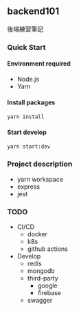 ## backend101
後端練習筆記


### Quick Start

#### Environment required

- Node.js
- Yarn

#### Install packages

`yarn install`

#### Start develop

`yarn start:dev`



### Project description

- yarn workspace
- express
- jest


### TODO

- CI/CD
  - docker
  - k8s
  - github actions
- Develop
  - redis
  - mongodb
  - third-party
    - google
    - firebase
  - swagger
